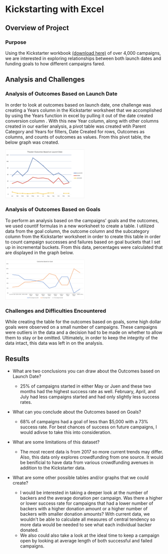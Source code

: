 # Kickstarting with Excel

## Overview of Project

### Purpose

Using the Kickstarter workbook [(download here)](https://github.com/Bulzeye89/Kickstarter_challenge/blob/main/Kickstarter_challenge.xlsx.zip) of over 4,000 
campaigns, we are interested in exploring relationships between both launch dates and funding goals to how different campaigns fared.  
## Analysis and Challenges

### Analysis of Outcomes Based on Launch Date

In order to look at outcomes based on launch date, one challenge was creating a Years column in the Kickstarter worksheet that we accomplished by using the Years function in excel by pulling it out of the date created conversion column .  With this new Year column, along with other columns created in our earlier analysis, a pivot table was created wtih Parent Category and Years for filters, Date Created for rows, Outcomes as columns, and counts of outcomes as values.  From this pivot table, the below graph was created. 

<img src="https://github.com/Bulzeye89/Kickstarter_challenge/blob/main/Resources/Theater_Outcomes_vs_Launch.png" width=50% height=50%>

### Analysis of Outcomes Based on Goals

To perform an analysis based on the campaigns' goals and the outcomes, we used countif formulas in a new worksheet to create a table.  I utilized data from the goal column, the outcome column and the subcategory column from the Kickstarter worksheet in order to create this table in order to count campaign successes and failures based on goal buckets that I set up in incremental buckets.  From this data, percentages were calculated that are displayed in the graph below.  

<img src="https://github.com/Bulzeye89/Kickstarter_challenge/blob/main/Resources/Outcomes_vs_Goals.png" width=50% height=50%>

### Challenges and Difficulties Encountered

While creating the table for the outcomes based on goals, some high dollar goals were observed on a small number of campaigns.  These campaigns were outliers in the data and a decision had to be made on whether to allow them to stay or be omitted.  Ultimately, in order to keep the integrity of the data intact, this data was left in on the analysis.

## Results

- What are two conclusions you can draw about the Outcomes based on Launch Date?
  - 25% of campaigns started in either May or Juen and these two months had the highest success rate as well.  February, April, and July had less campaigns started and had only slightly less success rates.  

- What can you conclude about the Outcomes based on Goals?
  - 68% of campaigns had a goal of less than $5,000 with a 73% success rate.  For best chances of success on future campaigns, I would adivse to take this into consideration.
  
- What are some limitations of this dataset?
  - The most recent data is from 2017 so more current trends may differ.  Also, this data only explores crowdfunding from one source.  It would be benificial to have data from various crowdfunding avenues in addition to the Kickstarter data. 
- What are some other possible tables and/or graphs that we could create?
  - I would be interested in taking a deeper look at the number of backers and the average donation per campaign.  Was there a higher or lower success rate for campaigns that had a lower number of backers with a higher donation amount or a higher number of backers with smaller donation amounts?  With current data, we wouldn't be able to calculate all measures of central tendency so more data would be needed to see what each individual backer donated.
  - We also could also take a look at the ideal time to keep a campaign open by looking at average length of both successful and failed campaigns.
